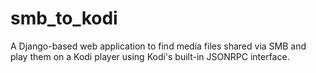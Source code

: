 # smb_to_kodi
A Django-based web application to find media files shared via SMB and play them on a Kodi player using Kodi's built-in JSONRPC interface.
